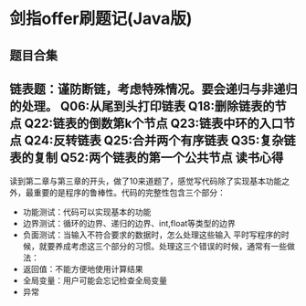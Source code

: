 剑指offer刷题记(Java版)
=======================
题目合集
-------
链表题：谨防断链，考虑特殊情况。要会递归与非递归的处理。
    Q06:从尾到头打印链表
    Q18:删除链表的节点
    Q22:链表的倒数第k个节点
    Q23:链表中环的入口节点
    Q24:反转链表
    Q25:合并两个有序链表
    Q35:复杂链表的复制
    Q52:两个链表的第一个公共节点
读书心得
--------
读到第二章与第三章的开头，做了10来道题了，感觉写代码除了实现基本功能之外，最重要的是程序的鲁棒性。代码的完整性包含三个部分：  
*   功能测试：代码可以实现基本的功能
*   边界测试：循环的边界、递归的边界、int,float等类型的边界
*   负面测试：当输入不符合要求的数据时，怎么处理这些输入
平时写程序的时候，就要养成考虑这三个部分的习惯。处理这三个错误的时候，通常有一些做法：
*   返回值：不能方便地使用计算结果
*   全局变量：用户可能会忘记检查全局变量
*   异常
